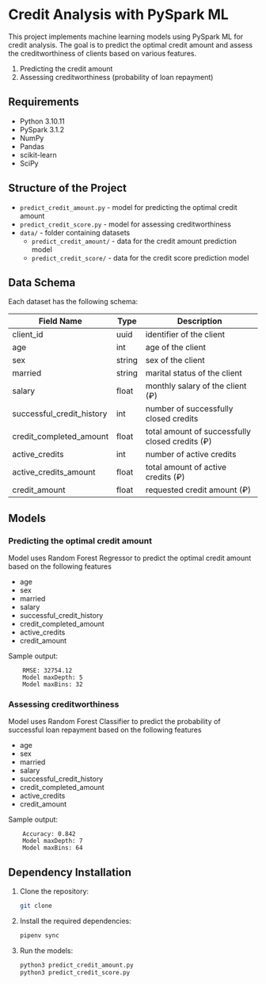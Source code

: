 # Credit Analysis with PySpark ML

This project implements machine learning models using PySpark ML for credit analysis. 
The goal is to predict the optimal credit amount and assess the creditworthiness of clients based on various features.
1. Predicting the credit amount
2. Assessing creditworthiness (probability of loan repayment)

## Requirements

- Python 3.10.11
- PySpark 3.1.2
- NumPy
- Pandas
- scikit-learn
- SciPy

## Structure of the Project

- `predict_credit_amount.py` - model for predicting the optimal credit amount
- `predict_credit_score.py` - model for assessing creditworthiness
- `data/` - folder containing datasets
  - `predict_credit_amount/` - data for the credit amount prediction model
  - `predict_credit_score/` - data for the credit score prediction model

## Data Schema

Each dataset has the following schema:

| Field Name                | Type   | Description                                     |
|---------------------------|--------|-------------------------------------------------|
| client_id                 | uuid   | identifier of the client                        |
| age                       | int    | age of the client                               |
| sex                       | string | sex of the client                               |
| married                   | string | marital status of the client                    |
| salary                    | float  | monthly salary of the client (₽)                |
| successful_credit_history | int    | number of successfully closed credits           |
| credit_completed_amount   | float  | total amount of successfully closed credits (₽) |
| active_credits            | int    | number of active credits                        |
| active_credits_amount     | float  | total amount of active credits (₽)              |
| credit_amount             | float  | requested credit amount (₽)                     |




## Models

### Predicting the optimal credit amount

Model uses Random Forest Regressor to predict the optimal credit amount based on the following features
- age
- sex
- married
- salary
- successful_credit_history
- credit_completed_amount
- active_credits
- credit_amount

Sample output:
```
    RMSE: 32754.12
    Model maxDepth: 5
    Model maxBins: 32
```

### Assessing creditworthiness

Model uses Random Forest Classifier to predict the probability of successful loan repayment based on the following features
- age
- sex
- married
- salary
- successful_credit_history
- credit_completed_amount
- active_credits
- credit_amount

Sample output:
```
    Accuracy: 0.842
    Model maxDepth: 7
    Model maxBins: 64

```

## Dependency Installation

1. Clone the repository:
   ```bash
   git clone
   ```
   
2. Install the required dependencies:
   ```bash
   pipenv sync
   ```
3. Run the models:
   ```bash
   python3 predict_credit_amount.py
   python3 predict_credit_score.py
   ```
